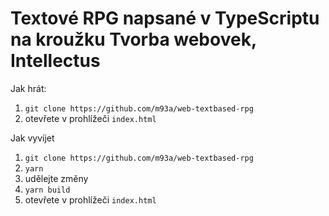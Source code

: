 # Textové RPG napsané v TypeScriptu na kroužku Tvorba webovek, Intellectus

Jak hrát:
 1. `git clone https://github.com/m93a/web-textbased-rpg`
 2. otevřete v prohlížeči `index.html`

Jak vyvíjet
 1. `git clone https://github.com/m93a/web-textbased-rpg`
 2. `yarn`
 3. udělejte změny
 4. `yarn build`
 5. otevřete v prohlížeči `index.html`
